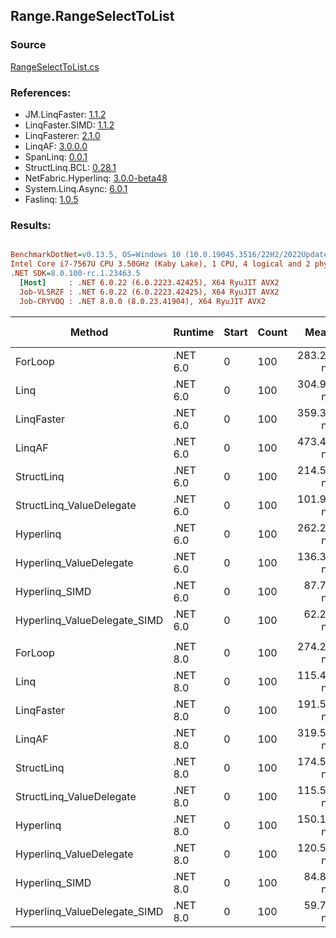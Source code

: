 ﻿## Range.RangeSelectToList

### Source
[RangeSelectToList.cs](../LinqBenchmarks/Range/RangeSelectToList.cs)

### References:
- JM.LinqFaster: [1.1.2](https://www.nuget.org/packages/JM.LinqFaster/1.1.2)
- LinqFaster.SIMD: [1.1.2](https://www.nuget.org/packages/LinqFaster.SIMD/1.0.3)
- LinqFasterer: [2.1.0](https://www.nuget.org/packages/LinqFasterer/2.1.0)
- LinqAF: [3.0.0.0](https://www.nuget.org/packages/LinqAF/3.0.0.0)
- SpanLinq: [0.0.1](https://www.nuget.org/packages/SpanLinq/0.0.1)
- StructLinq.BCL: [0.28.1](https://www.nuget.org/packages/StructLinq/0.28.1)
- NetFabric.Hyperlinq: [3.0.0-beta48](https://www.nuget.org/packages/NetFabric.Hyperlinq/3.0.0-beta48)
- System.Linq.Async: [6.0.1](https://www.nuget.org/packages/System.Linq.Async/6.0.1)
- Faslinq: [1.0.5](https://www.nuget.org/packages/Faslinq/1.0.5)

### Results:
``` ini

BenchmarkDotNet=v0.13.5, OS=Windows 10 (10.0.19045.3516/22H2/2022Update)
Intel Core i7-7567U CPU 3.50GHz (Kaby Lake), 1 CPU, 4 logical and 2 physical cores
.NET SDK=8.0.100-rc.1.23463.5
  [Host]     : .NET 6.0.22 (6.0.2223.42425), X64 RyuJIT AVX2
  Job-VLSRZF : .NET 6.0.22 (6.0.2223.42425), X64 RyuJIT AVX2
  Job-CRYVOQ : .NET 8.0.0 (8.0.23.41904), X64 RyuJIT AVX2


```
|                       Method |  Runtime | Start | Count |      Mean |    Error |    StdDev |    Median |        Ratio | RatioSD |   Gen0 | Allocated | Alloc Ratio |
|----------------------------- |--------- |------ |------ |----------:|---------:|----------:|----------:|-------------:|--------:|-------:|----------:|------------:|
|                      ForLoop | .NET 6.0 |     0 |   100 | 283.29 ns | 2.329 ns |  2.065 ns | 282.95 ns |     baseline |         | 0.5660 |    1184 B |             |
|                         Linq | .NET 6.0 |     0 |   100 | 304.97 ns | 1.203 ns |  0.939 ns | 304.76 ns | 1.08x slower |   0.01x | 0.2599 |     544 B |  2.18x less |
|                   LinqFaster | .NET 6.0 |     0 |   100 | 359.35 ns | 2.036 ns |  2.263 ns | 359.13 ns | 1.27x slower |   0.01x | 0.6232 |    1304 B |  1.10x more |
|                       LinqAF | .NET 6.0 |     0 |   100 | 473.40 ns | 8.952 ns | 19.836 ns | 464.77 ns | 1.71x slower |   0.09x | 0.5660 |    1184 B |  1.00x more |
|                   StructLinq | .NET 6.0 |     0 |   100 | 214.54 ns | 4.244 ns |  7.760 ns | 211.65 ns | 1.33x faster |   0.05x | 0.2446 |     512 B |  2.31x less |
|     StructLinq_ValueDelegate | .NET 6.0 |     0 |   100 | 101.99 ns | 1.912 ns |  1.597 ns | 101.38 ns | 2.78x faster |   0.05x | 0.2180 |     456 B |  2.60x less |
|                    Hyperlinq | .NET 6.0 |     0 |   100 | 262.24 ns | 1.731 ns |  1.351 ns | 262.23 ns | 1.08x faster |   0.01x | 0.2179 |     456 B |  2.60x less |
|      Hyperlinq_ValueDelegate | .NET 6.0 |     0 |   100 | 136.32 ns | 1.182 ns |  1.161 ns | 136.33 ns | 2.08x faster |   0.02x | 0.2179 |     456 B |  2.60x less |
|               Hyperlinq_SIMD | .NET 6.0 |     0 |   100 |  87.71 ns | 0.984 ns |  0.821 ns |  87.48 ns | 3.23x faster |   0.03x | 0.2180 |     456 B |  2.60x less |
| Hyperlinq_ValueDelegate_SIMD | .NET 6.0 |     0 |   100 |  62.23 ns | 0.418 ns |  0.371 ns |  62.11 ns | 4.55x faster |   0.04x | 0.2180 |     456 B |  2.60x less |
|                              |          |       |       |           |          |           |           |              |         |        |           |             |
|                      ForLoop | .NET 8.0 |     0 |   100 | 274.27 ns | 2.219 ns |  2.076 ns | 273.45 ns |     baseline |         | 0.5660 |    1184 B |             |
|                         Linq | .NET 8.0 |     0 |   100 | 115.46 ns | 0.721 ns |  0.602 ns | 115.30 ns | 2.38x faster |   0.02x | 0.2601 |     544 B |  2.18x less |
|                   LinqFaster | .NET 8.0 |     0 |   100 | 191.52 ns | 3.638 ns |  3.736 ns | 190.52 ns | 1.43x faster |   0.03x | 0.6235 |    1304 B |  1.10x more |
|                       LinqAF | .NET 8.0 |     0 |   100 | 319.56 ns | 2.748 ns |  2.295 ns | 319.04 ns | 1.16x slower |   0.01x | 0.5660 |    1184 B |  1.00x more |
|                   StructLinq | .NET 8.0 |     0 |   100 | 174.58 ns | 0.876 ns |  0.974 ns | 174.30 ns | 1.57x faster |   0.01x | 0.2449 |     512 B |  2.31x less |
|     StructLinq_ValueDelegate | .NET 8.0 |     0 |   100 | 115.58 ns | 0.886 ns |  0.740 ns | 115.68 ns | 2.37x faster |   0.02x | 0.2179 |     456 B |  2.60x less |
|                    Hyperlinq | .NET 8.0 |     0 |   100 | 150.11 ns | 1.380 ns |  1.224 ns | 149.55 ns | 1.83x faster |   0.02x | 0.2179 |     456 B |  2.60x less |
|      Hyperlinq_ValueDelegate | .NET 8.0 |     0 |   100 | 120.56 ns | 0.307 ns |  0.239 ns | 120.49 ns | 2.28x faster |   0.02x | 0.2179 |     456 B |  2.60x less |
|               Hyperlinq_SIMD | .NET 8.0 |     0 |   100 |  84.81 ns | 1.703 ns |  1.961 ns |  84.18 ns | 3.22x faster |   0.08x | 0.2180 |     456 B |  2.60x less |
| Hyperlinq_ValueDelegate_SIMD | .NET 8.0 |     0 |   100 |  59.75 ns | 0.741 ns |  0.619 ns |  59.41 ns | 4.59x faster |   0.05x | 0.2180 |     456 B |  2.60x less |
